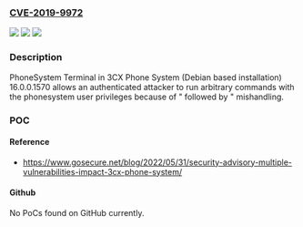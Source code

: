 ### [CVE-2019-9972](https://cve.mitre.org/cgi-bin/cvename.cgi?name=CVE-2019-9972)
![](https://img.shields.io/static/v1?label=Product&message=n%2Fa&color=blue)
![](https://img.shields.io/static/v1?label=Version&message=n%2Fa&color=blue)
![](https://img.shields.io/static/v1?label=Vulnerability&message=n%2Fa&color=brighgreen)

### Description

PhoneSystem Terminal in 3CX Phone System (Debian based installation) 16.0.0.1570 allows an authenticated attacker to run arbitrary commands with the phonesystem user privileges because of "<space><space> followed by <shift><enter>" mishandling.

### POC

#### Reference
- https://www.gosecure.net/blog/2022/05/31/security-advisory-multiple-vulnerabilities-impact-3cx-phone-system/

#### Github
No PoCs found on GitHub currently.

